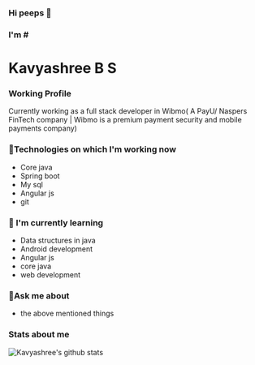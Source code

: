 ### Hi peeps 👋

<!--
**Kavyashree99/Kavyashree99** is a ✨ _special_ ✨ repository because its `README.md` (this file) appears on your GitHub profile.

Here are some ideas to get you started:

- 🔭 I’m currently working on ...
- 🌱 I’m currently learning ...
- 👯 I’m looking to collaborate on ...
- 🤔 I’m looking for help with ...
- 💬 Ask me about ...
- 📫 How to reach me: ...
- 😄 Pronouns: ...
- ⚡ Fun fact: ...
-->
### I'm  # <h1 align="">Kavyashree B S</h1> 

### Working Profile
Currently working as a full stack developer in Wibmo( A PayU/ Naspers FinTech company | Wibmo is a premium payment security and mobile payments company)

### 🔭Technologies on which I'm working now
- Core java
- Spring boot
- My sql
- Angular js
- git

### 🌱 I'm currently learning
- Data structures in java
- Android development
- Angular js
- core java
- web development

### 💬Ask me about
- the above mentioned things

### Stats about me
![Kavyashree's github stats](https://github-readme-stats.vercel.app/api?username=Kavyashree99&show_icons=true&theme=radical)
